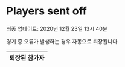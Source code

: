 # Players sent off
최종 업데이트: 2020년 12월 23일 13시 40분


경기 중 오류가 발생하는 경우 자동으로 퇴장됩니다.


| 퇴장된 참가자 |
|:---:|
